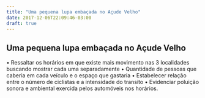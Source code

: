 ```yaml
---
title: "Uma pequena lupa embaçada no Açude Velho"
date: 2017-12-06T22:09:46-03:00
draft: true
---
```

  
<div class="container">
    <div class="row">
      <h2>Uma pequena lupa embaçada no Açude Velho</h2>
      <p>• Ressaltar os horários em que existe mais movimento nas 3 localidades buscando mostrar cada uma separadamente
         • Quantidade de pessoas que caberia em cada veículo e o espaço que gastaria
         • Estabelecer relação entre o número de ciclistas e a intensidade do transito
         • Evidenciar poluição sonora e ambiental exercida pelos automóveis nos horários.</p>
    </div>
    <div class="row visu1" id="chart1">
      <svg width="960" height="500" id = "visu1"></svg>
    </div>
    <div class="row visu2" id="chart2">
      <svg width="960" height="500" id = "visu2"></svg>
    </div>
    <div class="row visu3" id="chart3"/>

  <style>
    .mychart rect {
      fill: steelblue;
    }

    .mychart rect:hover {
      fill: goldenrod;
    }

    .mychart text {
      font: 12px sans-serif;
      text-anchor: left;
    }
  </style>

  <script src="https://d3js.org/d3.v4.min.js"></script>
  <script src="/Boqueirao_Visualizacao/post/static/visualizacao-acude.js"></script>
</div>